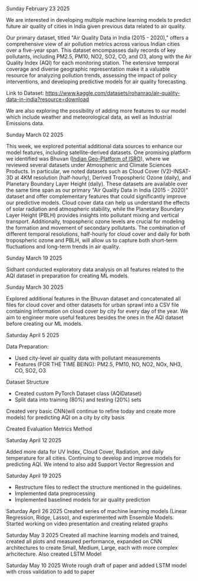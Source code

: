 Sunday February 23 2025

We are interested in developing multiple machine learning models to predict future air quality of cities in India given previous data related to air quality.

Our primary dataset, titled "Air Quality Data in India (2015 - 2020)," offers a comprehensive view of air pollution metrics across various Indian cities over a five-year span. This dataset encompasses daily records of key pollutants, including PM2.5, PM10, NO2, SO2, CO, and O3, along with the Air Quality Index (AQI) for each monitoring station. The extensive temporal coverage and diverse geographic representation make it a valuable resource for analyzing pollution trends, assessing the impact of policy interventions, and developing predictive models for air quality forecasting.

Link to Dataset: https://www.kaggle.com/datasets/rohanrao/air-quality-data-in-india?resource=download

We are also exploring the possibility of adding more features to our model which include weather and meteorological data, as well as Industrial Emissions data.

Sunday March 02 2025

This week, we explored potential additional data sources to enhance our model features, including satellite-derived datasets. One promising platform we identified was Bhuvan ([Indian Geo-Platform of ISRO](https://bhuvan-app1.nrsc.gov.in/2dresources/bhuvanstore2.php)), where we reviewed several datasets under Atmospheric and Climate Sciences Products. In particular, we noted datasets such as Cloud Cover (V2)-INSAT-3D at 4KM resolution (half-hourly), Derived Tropospheric Ozone (daily), and Planetary Boundary Layer Height (daily). These datasets are available over the same time span as our primary "Air Quality Data in India (2015 - 2020)" dataset and offer complementary features that could significantly improve our predictive models. Cloud cover data can help us understand the effects of solar radiation and atmospheric stability, while the Planetary Boundary Layer Height (PBLH) provides insights into pollutant mixing and vertical transport. Additionally, tropospheric ozone levels are crucial for modeling the formation and movement of secondary pollutants. The combination of different temporal resolutions, half-hourly for cloud cover and daily for both tropospheric ozone and PBLH, will allow us to capture both short-term fluctuations and long-term trends in air quality.

Sunday March 19 2025

Sidhant conducted exploratory data analysis on all features related to the AQI dataset in preparation for creating ML models.

Sunday March 30 2025

Explored additional features in the Bhuvan dataset and concatenated all files for cloud cover and other datasets for urban sprawl into a CSV file containing information on cloud cover by city for every day of the year. We aim to engineer more useful features besides the ones in the AQI dataset before creating our ML models.

Saturday April 5 2025

Data Preparation:
- Used city-level air quality data with pollutant measurements
- Features (FOR THE TIME BEING): PM2.5, PM10, NO, NO2, NOx, NH3, CO, SO2, O3

Dataset Structure
- Created custom PyTorch Dataset class (AQIDataset)
- Split data into training (80%) and testing (20%) sets

Created very basic CNN(will continue to refine today and create more models) for predicting AQI on a city by city basis

Created Evaluation Metrics Method

Saturday April 12 2025

Added more data for UV Index, Cloud Cover, Radiation, and daily temperature for all cities. Continuing to develop and improve models for predicting AQI. We intend to also add Support Vector Regression and

Saturday April 19 2025
- Restructure files to redlect the structure mentioned in the guidelines.
- Implemented data preprocessing
- Implemented baselined models for air quality prediction

Saturday April 26 2025
Created series of machine learning models (Linear Regression, Ridge, Lasso), and experimented with Ensemble Models. Started working on video presentation and creating related graphs

Saturday May 3 2025
Created all machine learning models and trained, created all plots and measured performance, expanded on CNN architectures to create Small, Medium, Large, each with more complex arhcitecture. Also created LSTM Model

Saturday May 10 2025
Wrote rough draft of paper and added LSTM model with cross validation to add to paper



